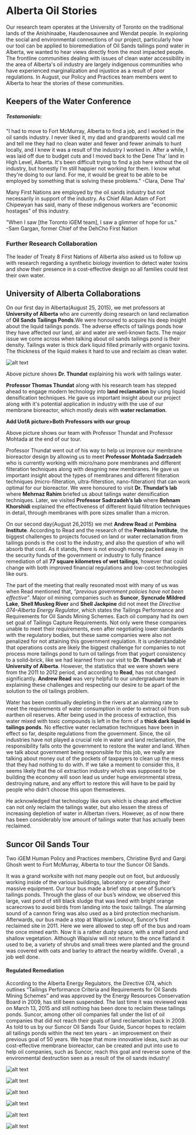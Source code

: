 # Alberta Oil Stories 

Our research team operates at the University of Toronto on the traditional lands of the Anishinaabe, Haudenosaunee and Wendat people. In exploring the social and environmental connections of our project, particularly how our tool can be applied to bioremediation of Oil Sands tailings pond water in Alberta, we wanted to hear views directly from the most impacted people. The frontline communities dealing with issues of clean water accessibility in the area of Alberta's oil industry are largely indigenous communities who have experienced marginalization and injustice as a result of poor regulations. In August, our Policy and Practices team members went to Alberta to hear the stories of these communities. 


## Keepers of the Water Conference

##### Testamonials:  
"I had to move to Fort McMurray, Alberta to find a job, and I worked in the oil sands industry. I never liked it, my dad and grandparents would call me and tell me they had no clean water and fewer and fewer animals to hunt locally, and I knew it was a result of the industry I worked in. After a while, I was laid off due to budget cuts and I moved back to the Dene Tha' land in High Level, Alberta. It's been difficult trying to find a job here without the oil industry, but honestly I'm still happier not working for them. I know what they're doing to our land. For me, it would be great to be able to be employed by something that is solving these problems." 
-Clara, Dene Tha'   

Many First Nations are employed by the oil sands industry but not necessarily in support of the industry. As Chief Allan Adam of Fort Chipewyan has said, many of these indigenous workers are  "economic hostages" of this industry.   

"When I saw [the Toronto iGEM team], I saw a glimmer of hope for us."  
-Sam Gargan, former Chief of the DehCho First Nation

### Further Research Collaboration
The leader of Treaty 8 First Nations of Alberta also asked us to follow up with research regarding a synthetic biology invention to detect water toxins and show their presence in a cost-effective design so all families could test their own water. 

## University of Alberta Collaborations
On our first day in Alberta(August 25, 2015), we met professors at __University of Alberta__ who are currently doing research on land reclamation of __Oil Sands Tailings Ponds__.We were honoured to acquire his deep insight about the liquid tailings ponds. The adverse effects of tailings ponds how they have affected our land, air and water are well-known facts. The major issue we come across when talking about oil sands tailings pond is their density. Tailings water is thick dark liquid filled primarily with organic toxins. The thickness of the liquid makes it hard to use and reclaim as clean water. 

![alt text](https://github.com/igemuoftATG/wiki2015/blob/master/images/dr-thundat-and-dawood.jpg)

Above picture shows __Dr. Thundat__ explaining his work with tailings water.

__Professor Thomas Thundat__ along with his research team has stepped ahead to engage modern technology into __land reclamation__ by using liquid densification techniques. He gave us important insight about our project along with it's potential application in industry with the use of our membrane bioreactor, which mostly deals with __water reclamation__. 

**Add UofA picture>Both Professors with our group**

Above picture shows our team with Professor Thundat and Professor Mohtada at the end of our tour.

Professor Thundat went out of his way to help us improve our membrane bioreactor design by allowing us to meet __Professor Mohtada Sadrzadeh__ who is currently working with micro/nano pore membranes and different filteration techniques along with desgning new membranes. He gave us important insight about the types of membranes and different filteration techniques (micro-filteration, ultra-filterstion, nano-filteration) that can work optimal for our bioreactor. We were honoured to visit __Dr. Thundat’s lab__ where __Mehrnaz Rahim__ briefed us about tailings water densification techniques. Later, we visited __Professor Sadrzadeh’s lab__ where __Behnam Khorshidi__  explained the effectiveness of different liquid filtration techniques in detail, through membranes with pore sizes smaller than a micron.

On our second day(August 26,2015) we met __Andrew Read__ at __Pembina Institute__. According to Read and the research of the __Pembina Institute__, the biggest challenges to projects focused on land or water reclamation from tailings ponds is the cost to the industry, and also the question of who will absorb that cost. As it stands, there is not enough money packed away in the security funds of the government or industry to fully finance remediation of all __77 square kilometres of wet tailings__, however that could change with both improved financial regulations and low-cost technologies like ours.

The part of the meeting that really resonated most with many of us was when Read mentioned that, _“previous government policies have not been effective”_. Major oil mining companies such as __Suncor__, __Syncrude Mildred Lake__, __Shell Muskeg River__ and __Shell Jackpine__ did not meet the _Directive 074–Alberta Energy Regulator_, which states the Tailings Performance and Requirements for Oil Sands Mining Schemes. Each oil company had its own set goal of Tailings Capture Requirements.  Not only were these companies unable to meet their requirements, even after negotiating lower standards with the regulatory bodies, but these same companies were also not penalized for not attaining this government regulation. It is understandable that operations costs are likely the biggest challenge for companies to not process more tailings pond to turn oil tailings from that yogurt consistency to a solid-brick, like we had learned from our visit to __Dr. Thundat’s lab__ at __University of Alberta__. However, the statistics that we were shown were from the 2011 to 2012 period, and according to __Read__, has not changed significantly. __Andrew Read__ was very helpful to our undergraduate team in explaining these challenges and respecting our desire to be apart of the solution to the oil tailings problem.

Water has been continually depleting in the rivers at an alarming rate to meet the requirements of water consumption in order to extract oil from sub earthen oil reserves. After being used in the process of extraction, this water mixed with toxic compounds is left in the form of a __thick dark liquid in tailings ponds__. No effective water reclamation techniques have been in effect so far, despite regulations from the government. Since, the oil industries have not played a crucial role in water and land reclamation, the responsibility falls onto the government to restore the water and land. When we talk about government being responsible for this job, we really are talking about money out of the pockets of taxpayers to clean up the mess that they had nothing to do with. If we take a moment to consider this, it seems likely that the oil extraction industry which was supposed to be building the economy will soon lead us under huge environmental stress, destroying nature, and any effort to restore this will have to be paid by people who didn’t choose this upon themseleves.

He acknowledged that technology like ours which is cheap and effective can not only reclaim the tailings water, but also lessen the stress of increasing depletion of water in Albertan rivers. However, as of now there has been considerably low amount of tailings water that has actually been reclaimed.

## Suncor Oil Sands Tour  

Two iGEM Human Policy and Practices members, Christine Byrd and Gargi Ghosh went to Fort McMurray, Alberta to tour the Suncor Oil Sands.  

It was a grand worksite with not many people out on foot, but arduously working inside of the various buildings, laboratory or operating their massive equipment. Our tour bus made a brief stop at one of Suncor’s tailings ponds. Through the glass of our bus’s window, we observed this large, vast pond of still black sludge that was lined with bright orange scarecrows to avoid birds from landing into the toxic tailings. The alarming sound of a cannon firing was also used as a bird protection mechanism. Afterwards, our bus made a stop at Wapisiw Lookout, Suncor’s first reclaimed site in 2011. Here we were allowed to step off of the bus and roam the once mined earth. Now it is a rather dusty space, with a small pond and shallow vegetation. Although Wapisiw will not return to the once flatland it used to be, a variety of shrubs and small trees were planted and the ground was covered with oats and barley to attract the nearby wildlife. Overall , a job well done.

#### Regulated Remediation

According to the Alberta Energy Regulators, the Directive 074, which outlines “Tailings Performance Criteria and Requirements for Oil Sands Mining Schemes” and was approved by the Energy Resources Conservation Board in 2009, has still been suspended. The last time it was reviewed was on March 13, 2015 and still nothing has been done to reclaim these tailings ponds. Suncor, among other oil companies fall under the list of oil companies that did not reach their goals of land reclamation back in 2009.  As told to us by our Suncor Oil Sands Tour Guide, Suncor hopes to reclaim all tailings ponds within the next ten years - an improvement on their previous goal of 50 years. We hope that more innovative ideas, such as our cost-effective membrane bioreactor, can be created and put into use to help oil companies, such as Suncor, reach this goal and reverse some of the environmental destruction seen as a result of the oil sands industry!


![alt text](https://github.com/igemuoftATG/wiki2015/blob/master/images/KOTW%20poster%20p%2Bp.png)

![alt text](https://github.com/igemuoftATG/wiki2015/blob/master/images/Screen%20Shot%202015-08-27%20at%2011.15.50%20PM.jpg)

![alt text](https://github.com/igemuoftATG/wiki2015/blob/master/images/Sam%20gargon%20and%20P%2Bp.JPG)

![alt text](https://github.com/igemuoftATG/wiki2015/blob/master/images/crude%20oil.JPG)

![alt text](https://github.com/igemuoftATG/wiki2015/blob/master/images/joanna%20and%20oil%20pump.JPG)

![alt text](https://github.com/igemuoftATG/wiki2015/blob/master/images/Oil%20pumps.JPG)

